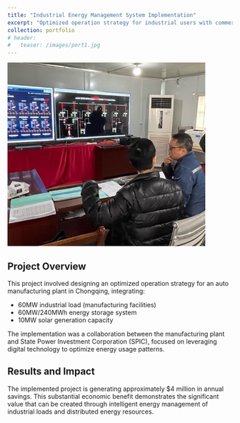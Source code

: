 ```yaml
---
title: "Industrial Energy Management System Implementation"
excerpt: "Optimized operation strategy for industrial users with commercial energy storage, resulting in $4 million annual savings"
collection: portfolio
# header:
#   teaser: /images/port1.jpg
---
```


![Project Implementation (discussing with on-site engineers)](/images/port1.jpg)

## Project Overview

This project involved designing an optimized operation strategy for an auto manufacturing plant in Chongqing, integrating:
- 60MW industrial load (manufacturing facilities)
- 60MW/240MWh energy storage system
- 10MW solar generation capacity

The implementation was a collaboration between the manufacturing plant and State Power Investment Corporation (SPIC), focused on leveraging digital technology to optimize energy usage patterns.

## Results and Impact

The implemented project is generating approximately $4 million in annual savings. This substantial economic benefit demonstrates the significant value that can be created through intelligent energy management of industrial loads and distributed energy resources.
